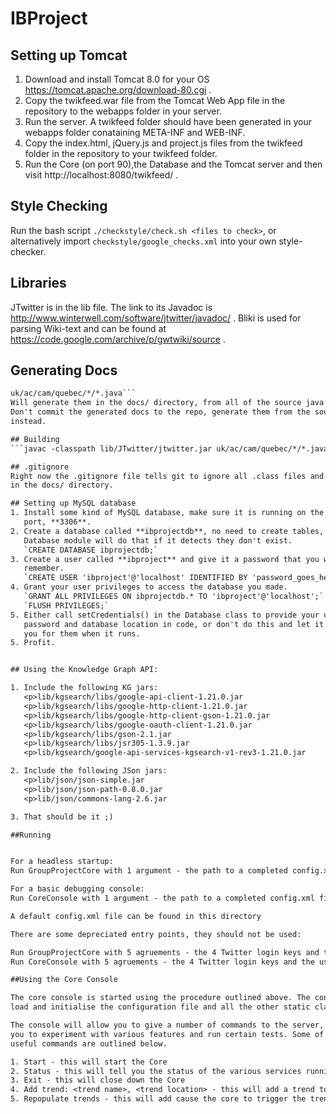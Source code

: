 # IBProject

## Setting up Tomcat

1. Download and install Tomcat 8.0 for your OS https://tomcat.apache.org/download-80.cgi .
2. Copy the twikfeed.war file from the Tomcat Web App file in the repository to the webapps folder in your server.
3. Run the server. A twikfeed folder should have been generated in your webapps folder conataining META-INF and WEB-INF. 
4. Copy the index.html, jQuery.js and project.js files from the twikfeed folder in the repository to your twikfeed folder.
5. Run the Core (on port 90),the Database and the Tomcat server and then visit http://localhost:8080/twikfeed/ .

## Style Checking
Run the bash script `./checkstyle/check.sh <files to check>`, or alternatively
import `checkstyle/google_checks.xml` into your own style-checker.

## Libraries
JTwitter is in the lib file. The link to its Javadoc is
http://www.winterwell.com/software/jtwitter/javadoc/ . Bliki is used for
parsing Wiki-text and can be found at
https://code.google.com/archive/p/gwtwiki/source .  

## Generating Docs
```javadoc -d docs -classpath lib/JTwitter/jtwitter.jar -sourcepath
uk/ac/cam/quebec/*/*.java```  
Will generate them in the docs/ directory, from all of the source java files.
Don't commit the generated docs to the repo, generate them from the sources
instead.

## Building
```javac -classpath lib/JTwitter/jtwitter.jar uk/ac/cam/quebec/*/*.java```

## .gitignore
Right now the .gitignore file tells git to ignore all .class files and anything
in the docs/ directory.

## Setting up MySQL database
1. Install some kind of MySQL database, make sure it is running on the default
   port, **3306**.
2. Create a database called **ibprojectdb**, no need to create tables, the
   Database module will do that if it detects they don't exist.  
   `CREATE DATABASE ibprojectdb;`
3. Create a user called **ibproject** and give it a password that you will
   remember.  
   `CREATE USER 'ibproject'@'localhost' IDENTIFIED BY 'password_goes_here';`
4. Grant your user privileges to access the database you made.  
   `GRANT ALL PRIVILEGES ON ibprojectdb.* TO 'ibproject'@'localhost';`  
   `FLUSH PRIVILEGES;`
5. Either call setCredentials() in the Database class to provide your username,
   password and database location in code, or don't do this and let it prompt
   you for them when it runs.
5. Profit.


## Using the Knowledge Graph API:

1. Include the following KG jars:
   <p>lib/kgsearch/libs/google-api-client-1.21.0.jar
   <p>lib/kgsearch/libs/google-http-client-1.21.0.jar
   <p>lib/kgsearch/libs/google-http-client-gson-1.21.0.jar
   <p>lib/kgsearch/libs/google-oauth-client-1.21.0.jar
   <p>lib/kgsearch/libs/gson-2.1.jar
   <p>lib/kgsearch/libs/jsr305-1.3.9.jar
   <p>lib/kgsearch/google-api-services-kgsearch-v1-rev3-1.21.0.jar

2. Include the following JSon jars:
   <p>lib/json/json-simple.jar
   <p>lib/json/json-path-0.8.0.jar
   <p>lib/json/commons-lang-2.6.jar

3. That should be it ;) 

##Running


For a headless startup:
Run GroupProjectCore with 1 argument - the path to a completed config.xml file

For a basic debugging console:
Run CoreConsole with 1 argument - the path to a completed config.xml file

A default config.xml file can be found in this directory

There are some depreciated entry points, they should not be used:

Run GroupProjectCore with 5 agruements - the 4 Twitter login keys and the username IBProjectQuebec.
Run CoreConsole with 5 agruements - the 4 Twitter login keys and the username IBProjectQuebec.

##Using the Core Console

The core console is started using the procedure outlined above. The console will
load and initialise the configuration file and all the other static classes.

The console will allow you to give a number of commands to the server, allowing
you to experiment with various features and run certain tests. Some of the 
useful commands are outlined below.

1. Start - this will start the Core
2. Status - this will tell you the status of the various services running
3. Exit - this will close down the Core
4. Add trend: <trend name>, <trend location> - this will add a trend to the queue with the specified location
5. Repopulate trends - this will add cause the core to trigger the trend repopulation task early